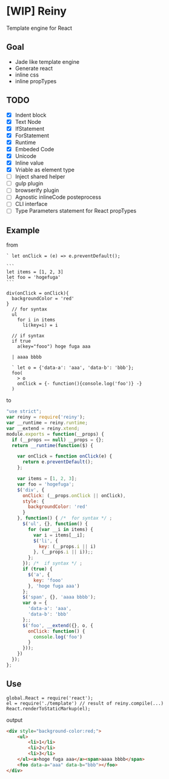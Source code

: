 # [WIP] Reiny

Template engine for React

## Goal

- Jade like template engine
- Generate react
- inline css
- inline propTypes

## TODO

- [x] Indent block
- [x] Text Node
- [x] IfStatement
- [x] ForStatement
- [x] Runtime
- [x] Embeded Code
- [x] Unicode
- [x] Inline value
- [x] Vriable as element type
- [ ] Inject shared helper
- [ ] gulp plugin
- [ ] browserify plugin
- [ ] Agnostic inlineCode posteprocess
- [ ] CLI interface
- [ ] Type Parameters statement for React propTypes

## Example

from

    ` let onClick = (e) => e.preventDefault();

    ```
    let items = [1, 2, 3]
    let foo = 'hogefuga'
    ```

    div(onClick = onClick){
      backgroundColor = 'red'
    }
      // for syntax
      ul
        for i in items
          li(key=i) = i

      // if syntax
      if true
        a(key="fooo") hoge fuga aaa

      | aaaa bbbb

      ` let o = {'data-a': 'aaa', 'data-b': 'bbb'};
      foo(
        > o
        onClick = {- function(){console.log('foo')} -}
      )

to

```js
"use strict";
var reiny = require('reiny');
var __runtime = reiny.runtime;
var __extend = reiny.xtend;
module.exports = function(__props) {
  if (__props == null) __props = {};
  return __runtime(function($) {

    var onClick = function onClick(e) {
      return e.preventDefault();
    };

    var items = [1, 2, 3];
    var foo = 'hogefuga';
    $('div', {
      onClick: (__props.onClick || onClick),
      style: {
        backgroundColor: 'red'
      }
    }, function() { /*  for syntax */ ;
      $('ul', {}, function() {
        for (var __i in items) {
          var i = items[__i];
          $('li', {
            key: (__props.i || i)
          }, (__props.i || i));;
        };
      }); /*  if syntax */ ;
      if (true) {
        $('a', {
          key: 'fooo'
        }, 'hoge fuga aaa')
      };
      $('span', {}, 'aaaa bbbb');
      var o = {
        'data-a': 'aaa',
        'data-b': 'bbb'
      };;
      $('foo', __extend({}, o, {
        onClick: function() {
          console.log('foo')
        }
      }));
    })
  });
};
```

## Use

```
global.React = require('react');
el = require('./template') // result of reiny.compile(...)
React.renderToStaticMarkup(el);
```

output

```html
<div style="background-color:red;">
    <ul>
        <li>1</li>
        <li>2</li>
        <li>3</li>
    </ul><a>hoge fuga aaa</a><span>aaaa bbbb</span>
    <foo data-a="aaa" data-b="bbb"></foo>
</div>
```
